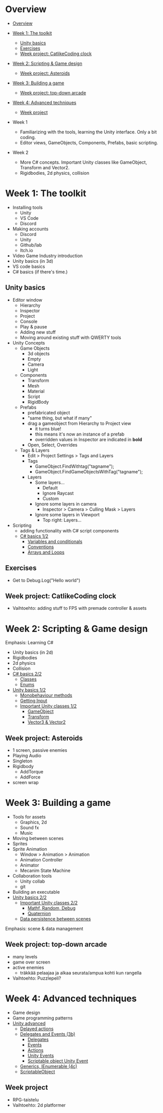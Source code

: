 # Overview

- [Overview](#overview)
- [Week 1: The toolkit](#week-1-the-toolkit)
  - [Unity basics](#unity-basics)
  - [Exercises](#exercises)
  - [Week project: CatlikeCoding clock](#week-project-catlikecoding-clock)
- [Week 2: Scripting & Game design](#week-2-scripting--game-design)
  - [Week project: Asteroids](#week-project-asteroids)
- [Week 3: Building a game](#week-3-building-a-game)
  - [Week project: top-down arcade](#week-project-top-down-arcade)
- [Week 4: Advanced techniques](#week-4-advanced-techniques)
  - [Week project](#week-project)

- Week 1
  - Familiarizing with the tools, learning the Unity interface. Only a bit coding.
  - Editor views, GameObjects, Components, Prefabs, basic scripting. 
- Week 2
  - More C# concepts. Important Unity classes like GameObject, Transform and Vector2.
  - Rigidbodies, 2d physics, collision

# Week 1: The toolkit

- Installing tools
  - Unity
  - VS Code
  - Discord
- Making accounts
  - Discord
  - Unity
  - Github/lab
  - Itch.io
- Video Game Industry introduction
- Unity basics (in 3d)
- VS code basics
- C# basics (if there's time.)

## Unity basics
- Editor window
  - Hierarchy
  - Inspector
  - Project
  - Console
  - Play & pause
  - Adding new stuff
  - Moving around existing stuff with QWERTY tools
- Unity Concepts
  - Game Objects
    - 3d objects
    - Empty
    - Camera
    - Light
  - Components
    - Transform
    - Mesh
    - Material
    - Script
    - RigidBody
  - Prefabs
    - prefabricated object
    - "same thing, but what if many"
    - drag a gameobject from Hierarchy to Project view
      - it turns blue! 
      - this means it's now an instance of a prefab
      - overridden values in Inspector are indicated in **bold** 
    - Open, Select, Overrides
  - Tags & Layers
    - Edit > Project Settings > Tags and Layers
    - Tags
      - GameObject.FindWithtag("tagname");
      - GameObject.FindGameObjectsWithTag("tagname");
    - Layers
      - Some layers...
        - Default
        - Ignore Raycast
        - Custom
      - Ignore some layers in camera
        - Inspector > Camera > Culling Mask > Layers
      - Ignore some layers in Viewport
        - Top right: Layers...
- Scripting
  - adding functionality with C# script components
  - [C# basics 1/2](#c-basics)
  	- [Variables and conditionals](#variables-and-conditionals)
  	- [Conventions](#conventions)
  	- [Arrays and Loops](#arrays-and-loops)
## Exercises
- Get to Debug.Log("Hello world")
## Week project: CatlikeCoding clock
- Vaihtoehto: adding stuff to FPS with premade controller & assets

# Week 2: Scripting & Game design

Emphasis: Learning C#
- Unity basics (in 2d)
- Rigidbodies
- 2d physics
- Collision
- [C# basics 2/2](#c-basics)
	- [Classes](#classes)
	- [Enums](#enums)
- [Unity basics 1/2](#unity-basics)
	- [Monobehaviour methods](#monobehaviour-methods)
	- [Getting Input](#getting-input)
	- [Important Unity classes 1/2](#important-unity-classes)
		- [GameObject](#gameobject)
		- [Transform](#transform)
		- [Vector3 & Vector2](#vector3--vector2)

## Week project: Asteroids
- 1 screen, passive enemies
- Playing Audio
- Singleton
- Rigidbody
  - AddTorque
  - AddForce
- screen wrap

# Week 3: Building a game

- Tools for assets
  - Graphics, 2d
  - Sound fx
  - Music
- Moving between scenes
- Sprites
- Sprite Animation
  - Window > Animation > Animation
  - Animation Controller
  - Animator
  - Mecanim State Machine
- Collaboration tools
  - Unity collab
  - git
- Building an executable
- [Unity basics 2/2](#unity-basics)
	- [Important Unity classes 2/2](#important-unity-classes)
		- [Mathf, Random, Debug](#mathf-random-debug)
		- [Quaternion](#quaternion)
  - [Data persistence between scenes](#data-persistence-between-scenes)

Emphasis: scene & data management

## Week project: top-down arcade

- many levels
- game over screen
- active enemies
  - träkkää pelaajaa ja alkaa seurata/ampua kohti kun rangella
- Vaihtoehto: Puzzlepeli?

# Week 4: Advanced techniques

- Game design
- Game programming patterns
- [Unity advanced](#unity-advanced)
	- [Delayed actions](#delayed-actions)
	- [Delegates and Events (3b)](#delegates-and-events-3b)
		- [Delegates](#delegates)
		- [Events](#events)
		- [Actions](#actions)
		- [Unity Events](#unity-events)
		- [Scriptable object Unity Event](#scriptable-object-unity-event)
	- [Generics, IEnumerable (4c)](#generics-ienumerable-4c)
	- [ScriptableObject](#scriptableobject)
  
## Week project
- RPG-taistelu
- Vaihtoehto: 2d platformer